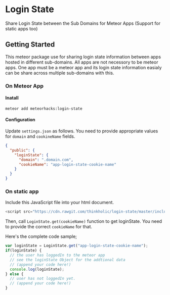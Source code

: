 # Login State

Share Login State between the Sub Domains for Meteor Apps (Support for static apps too)

## Getting Started

This meteor package use for sharing login state information between apps hosted in different sub-domains. All apps are not necessory to be meteor apps. One app must be a meteor app and its login state information easialy can be share across multiple sub-domains with this.

### On Meteor App

#### Inatall

`meteor add meteorhacks:login-state`

#### Configuration

Update `settings.json` as follows. You need to provide appropriate values for `domain` and `cookineName` fields.

```json
{
  "public": {
    "loginState": {
      "domain": ".domain.com",
      "cookieName": "app-login-state-cookie-name"
    }
  }
}
```

### On static app

Include this JavaScript file into your html document.

```javascript
<script src="https://cdn.rawgit.com/thinkholic/login-state/master/includes/login_state.js" type="text/javascript"></script>
````

Then, call `LoginState.get(cookieName)` function to get loginState. You need to provide the correct `cookieName` for that.

Here's the complete code sample;

```javascript
var loginState = LoginState.get("app-login-state-cookie-name");
if(loginState) {
  // the user has loggedIn to the meteor app
  // see the loginState Object for the addtional data
  // (append your code here!)
  console.log(loginState);
} else {
  // user has not loggedIn yet.
  // (append your code here!) 
}
```